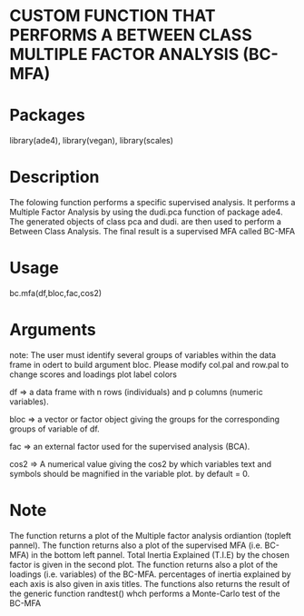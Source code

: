 # CUSTOM FUNCTION THAT PERFORMS A BETWEEN CLASS MULTIPLE FACTOR ANALYSIS (BC-MFA)

# Packages

library(ade4),
library(vegan),
library(scales)

# Description

The folowing function performs a specific supervised analysis. It performs a Multiple Factor Analysis by using the dudi.pca function of package ade4. The generated objects of class pca and dudi. are then used to perform a Between Class Analysis. The final result is a supervised MFA called BC-MFA

# Usage

bc.mfa(df,bloc,fac,cos2)

# Arguments

note: The user must identify several groups of variables within the data frame in odert to build argument bloc. Please modify col.pal and row.pal to change scores and loadings plot label colors

df => a data frame with n rows (individuals) and p columns (numeric variables).

bloc => a vector or factor object giving the groups for the corresponding groups of variable of df.

fac => an external factor used for the supervised analysis (BCA). 

cos2 => A numerical value giving the cos2 by which variables text and symbols should be magnified in the variable plot. by default = 0.

# Note

The function returns a plot of the Multiple factor analysis ordiantion (topleft pannel). The function returns also a plot of the supervised MFA (i.e. BC-MFA) in the bottom left pannel. Total Inertia Explained (T.I.E) by the chosen factor is given in the second plot. The function returns also a plot of the loadings (i.e. variables) of the BC-MFA. percentages of inertia explained by each axis is also given in axis titles. The functions also returns the result of the generic function randtest() whch performs a Monte-Carlo test of the BC-MFA
